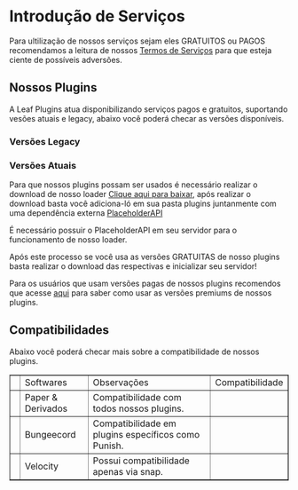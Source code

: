 # Introdução de Serviços

<tip>
    <p>Para ultilização de nossos serviços sejam eles <control>GRATUITOS ou PAGOS</control> recomendamos a leitura de nossos <a href="termos-serviços.md">Termos de Serviços</a> para que esteja ciente de possíveis adversões.</p>
</tip>

## Nossos Plugins

<p>A Leaf Plugins atua disponibilizando serviços pagos e gratuitos, suportando vesões atuais e legacy, abaixo você poderá checar as versões disponíveis.</p>

### Versões Legacy
<secondary-label ref="version-1.8"/>
<secondary-label ref="version-1.12"/>

### Versões Atuais
<secondary-label ref="version-1.13"/>
<secondary-label ref="version-1.16"/>
<secondary-label ref="version-1.20"/>
<secondary-label ref="version-1.21.5"/>
<secondary-label ref="version-1.21.6"/>

<p>Para que nossos plugins possam ser usados é necessário realizar o download de nosso loader <a href="https://leafplugins.com/plugin/LeafPlugins">Clique aqui para baixar</a>, após realizar o download basta você adiciona-ló em sua pasta plugins juntanmente com uma dependência externa <a href="https://www.spigotmc.org/resources/placeholderapi.6245/">PlaceholderAPI</a></p>

<tip>É necessário possuir o PlaceholderAPI em seu servidor para o funcionamento de nosso loader.</tip>

<p>Após este processo se você usa as versões <control>GRATUITAS</control> de nosso plugins basta realizar o download das respectivas e inicializar seu servidor!</p>
<p>Para os usuários que usam versões pagas de nossos plugins recomendos que acesse <a href="versões-premium.md">aqui</a> para saber como usar as versões premiums de nossos plugins.</p>

## Compatibilidades

Abaixo você poderá checar mais sobre a compatibilidade de nossos plugins.

<table width="600" style="header-row" border="false">
    <tr>
        <td width="1"></td>
        <td><control>Softwares</control></td>
        <td><control>Observações</control></td>
        <td><control>Compatibilidade</control></td>
    </tr>
    <tr>
        <td width="1"></td>
        <td>Paper & Derivados</td>
        <td>Compatibilidade com todos nossos plugins.</td>
        <td><icon src="../images/filled-checked-checkbox.png"/></td>
    </tr>
    <tr>
        <td width="1"></td>
        <td>Bungeecord</td>
        <td>Compatibilidade em plugins específicos como Punish.</td>
        <td><icon src="../images/filled-checked-checkbox.png"/></td>
    </tr>
    <tr>
        <td width="1"></td>
        <td>Velocity</td>
        <td>Possui compatibilidade apenas via snap.</td>
        <td><icon src="../images/filled-checked-checkbox.png"/></td>
    </tr>
</table>